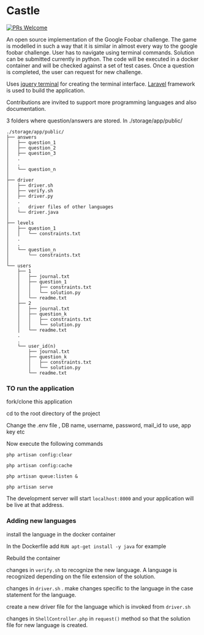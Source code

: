 # Castle     
[![PRs Welcome](https://img.shields.io/badge/PRs-welcome-brightgreen.svg?style=flat-square)](http://makeapullrequest.com)

An open source implementation of the Google Foobar challenge. The game is modelled in such a way that it is similar in almost every way to the google foobar challenge.
User has to navigate using terminal commands. Solution can be submitted currently in python. The code will be executed in a docker container and will be checked against a set of test cases.
Once a question is completed, the user can request for new challenge.


Uses [jquery terminal](https://github.com/jcubic/jquery.terminal) for creating the terminal interface. [Laravel]( https://github.com/laravel/laravel) framework is used to build the application. 

Contributions are invited to support more programming languages and also documentation.

3 folders where question/answers are stored. In ./storage/app/public/
```
./storage/app/public/
├── answers
│   ├── question_1
│   ├── question_2
│   ├── question_3
│   .
│   . 
│   └── question_n
│
├── driver
│   ├── driver.sh
│   ├── verify.sh
│   ├── driver.py
│   .    
│   .   driver files of other languages
│   └── driver.java
│
├── levels
│   ├── question_1
│   │   └── constraints.txt
│   . 
│   .  
│   └── question_n
│       └── constraints.txt
│
└── users
    ├── 1
    │   ├── journal.txt
    │   ├── question_1
    │   │   ├── constraints.txt
    │   │   └── solution.py
    │   └── readme.txt
    ├── 2
    │   ├── journal.txt
    │   ├── question_k
    │   │   ├── constraints.txt
    │   │   └── solution.py
    │   └── readme.txt
    .
    .
    └── user_id(n)
        ├── journal.txt
        ├── question_k
        │   ├── constraints.txt
        │   └── solution.py
        └── readme.txt
```
### TO run the application

fork/clone this application

cd to the root directory of the project

Change the .env file , DB name, username, password, mail_id to use, app key etc

Now execute the following commands

`php artisan config:clear`

`php artisan config:cache`

`php artisan queue:listen & `

`php artisan serve`

The development server will start `localhost:8000` and your application will be live at that address.

### Adding new languages

install the language in the docker container

In the Dockerfile add `RUN apt-get install -y java` for example
    
Rebuild the container

changes in `verify.sh` to recognize the new language. A language is recognized depending on the file extension of the solution.

changes in `driver.sh` . make changes specific to the language in the case statement for the language.

create a new driver file for the language which is invoked from `driver.sh`

changes in `ShellController.php` in `request()` method so that the solution file for new language is created.
